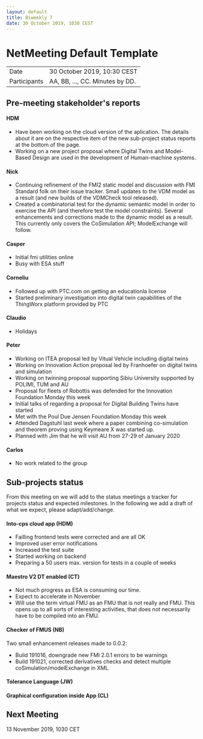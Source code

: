 ```yaml
---
layout: default
title: Biweekly 7
date: 30 October 2019, 1030 CEST
---
```


<script src="https://code.jquery.com/jquery-1.11.1.min.js">
</script>
<script src="/javascripts/edit.js"></script>
<script>setEditButonNm();</script>

# NetMeeting Default Template

|||
|---|---|
| Date | 30 October 2019, 10:30 CEST |
| Participants | AA, BB, ..., CC.  Minutes by DD. |


## Pre-meeting stakeholder's reports

<!-- Please keep in mind that the minutes are publicly available, and that
private information must be stored elsewhere.  -->

#### HDM
* Have been working on the cloud version of the aplication. The details about it are on the respective item of the new sub-project status reports at the bottom of the page. 
* Working on a new project proposal where Digital Twins and Model-Based Design are used in the development of Human-machine systems.

#### Nick
* Continuing refinement of the FMI2 static model and discussion with FMI Standard folk on their issue tracker. Small updates to the VDM model as a result (and new builds of the VDMCheck tool released).
* Created a combinatorial test for the dynamic semantic model in order to exercise the API (and therefore test the model constraints). Several enhancements and corrections made to the dynamic model as a result. This currently only covers the CoSimulation API; ModelExchange will follow.


#### Casper
* Initial fmi utilities online
* Busy with ESA stuff

#### Corneliu
* Followed up with PTC.com on getting an educationla license
* Started preliminary investigation into digital twin capabilities of the ThingWorx platform provided by PTC

#### Claudio
* Holidays

#### Peter
* Working on ITEA proposal led by Vitual Vehicle including digital twins
* Working on Innovation Action proposal led by Franhoefer on digital twins and simulation
* Working on twinning proposal supporting Sibiu University supported by POLIMI, TUM and AU
* Proposal for fleets of Robottis was defended for the Innovation Foundation Monday this week
* Initial talks of regarding a proposal for Digital Building Twins have started
* Met with the Poul Due Jensen Foundation Monday this week
* Attended Dagstuhl last week where a paper combining co-simulation and theorem proving using Keymeare X was started up.
* Planned with Jim that he will visit AU from 27-29 of January 2020

#### Carlos
* No work related to the group

## Sub-projects status

From this meeting on we will add to the status meetings a tracker 
for projects status and expected milestones. In the following we 
add a draft of what we expect, please adapt/add/change. 

#### Into-cps cloud app (HDM)
* Failling frontend tests were corrected and are all OK
* Improved user error notifications
* Increased the test suite
* Started working on backend 
* Preparing a 50 users max. version for tests in a couple of weeks

#### Maestro V2 DT enabled (CT)
* Not much progress as ESA is consuming our time.
* Expect to accelerate in November
* Will use the term virtual FMU as an FMU that is not really and FMU.
This opens up to all sorts of interesting activities, that does not necessarily have to be compiled into an FMU.

#### Checker of FMUS (NB)
Two small enhancement releases made to 0.0.2:
* Build 191016, downgrade new FMI 2.0.1 errors to be warnings
* Build 191021, corrected derivatives checks and detect multiple coSimulation/modelExchange in XML

#### Tolerance Language (JW)

#### Graphical configuration inside App (CL)



Next Meeting
------------

13 November 2019, 1030 CET


<div id="edit_page_div"></div>
